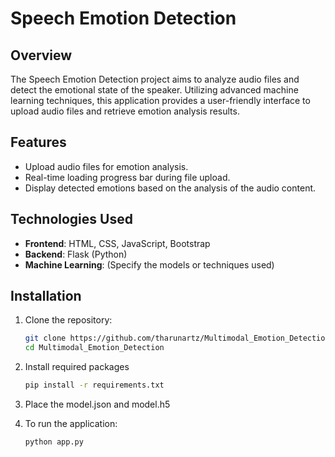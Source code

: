 # Speech Emotion Detection

## Overview
The Speech Emotion Detection project aims to analyze audio files and detect the emotional state of the speaker. Utilizing advanced machine learning techniques, this application provides a user-friendly interface to upload audio files and retrieve emotion analysis results.

## Features
- Upload audio files for emotion analysis.
- Real-time loading progress bar during file upload.
- Display detected emotions based on the analysis of the audio content.

## Technologies Used
- **Frontend**: HTML, CSS, JavaScript, Bootstrap
- **Backend**: Flask (Python)
- **Machine Learning**: (Specify the models or techniques used)

## Installation
1. Clone the repository:
   ```bash
   git clone https://github.com/tharunartz/Multimodal_Emotion_Detection.git
   cd Multimodal_Emotion_Detection

2. Install required packages 
   ```bash
   pip install -r requirements.txt

3. Place the model.json and model.h5

4. To run the application:
   ```bash
   python app.py

